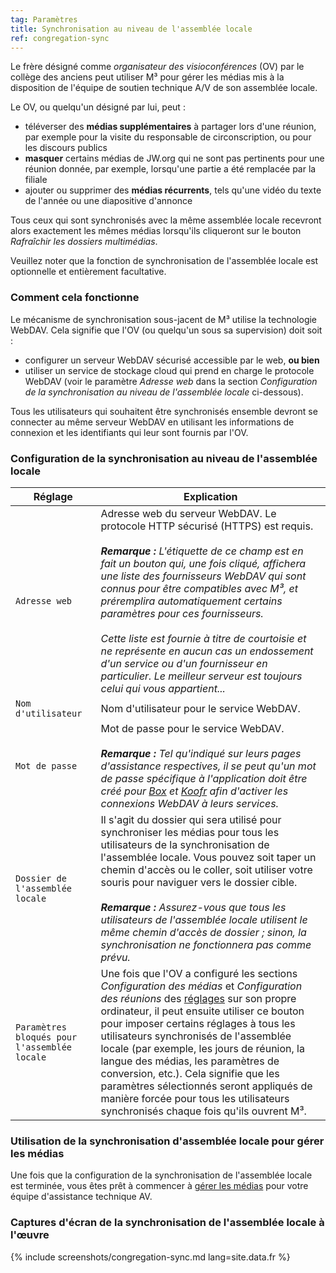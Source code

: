 ```yaml
---
tag: Paramètres
title: Synchronisation au niveau de l'assemblée locale
ref: congregation-sync
---
```


Le frère désigné comme *organisateur des visioconférences* (OV) par le collège des anciens peut utiliser M³ pour gérer les médias mis à la disposition de l'équipe de soutien technique A/V de son assemblée locale.

Le OV, ou quelqu'un désigné par lui, peut :

- téléverser des **médias supplémentaires** à partager lors d'une réunion, par exemple pour la visite du responsable de circonscription, ou pour les discours publics
- **masquer** certains médias de JW.org qui ne sont pas pertinents pour une réunion donnée, par exemple, lorsqu'une partie a été remplacée par la filiale
- ajouter ou supprimer des **médias récurrents**, tels qu'une vidéo du texte de l'année ou une diapositive d'annonce

Tous ceux qui sont synchronisés avec la même assemblée locale recevront alors exactement les mêmes médias lorsqu'ils cliqueront sur le bouton *Rafraîchir les dossiers multimédias*.

Veuillez noter que la fonction de synchronisation de l'assemblée locale est optionnelle et entièrement facultative.

### Comment cela fonctionne

Le mécanisme de synchronisation sous-jacent de M³ utilise la technologie WebDAV. Cela signifie que l'OV (ou quelqu'un sous sa supervision) doit soit :

- configurer un serveur WebDAV sécurisé accessible par le web, **ou bien**
- utiliser un service de stockage cloud qui prend en charge le protocole WebDAV (voir le paramètre *Adresse web* dans la section *Configuration de la synchronisation au niveau de l'assemblée locale* ci-dessous).

Tous les utilisateurs qui souhaitent être synchronisés ensemble devront se connecter au même serveur WebDAV en utilisant les informations de connexion et les identifiants qui leur sont fournis par l'OV.

### Configuration de la synchronisation au niveau de l'assemblée locale

| Réglage                                      | Explication                                                                                                                                                                                                                                                                                                                                                                                                                                                                                                                                                                                 |
| -------------------------------------------- | ------------------------------------------------------------------------------------------------------------------------------------------------------------------------------------------------------------------------------------------------------------------------------------------------------------------------------------------------------------------------------------------------------------------------------------------------------------------------------------------------------------------------------------------------------------------------------------------- |
| `Adresse web`                                | Adresse web du serveur WebDAV. Le protocole HTTP sécurisé (HTTPS) est requis. <br><br> ***Remarque :** L'étiquette de ce champ est en fait un bouton qui, une fois cliqué, affichera une liste des fournisseurs WebDAV qui sont connus pour être compatibles avec M³, et préremplira automatiquement certains paramètres pour ces fournisseurs. <br><br> Cette liste est fournie à titre de courtoisie et ne représente en aucun cas un endossement d'un service ou d'un fournisseur en particulier. Le meilleur serveur est toujours celui qui vous appartient...* |
| `Nom d'utilisateur`                          | Nom d'utilisateur pour le service WebDAV.                                                                                                                                                                                                                                                                                                                                                                                                                                                                                                                                                   |
| `Mot de passe`                               | Mot de passe pour le service WebDAV. <br><br> ***Remarque :** Tel qu'indiqué sur leurs pages d'assistance respectives, il se peut qu'un mot de passe spécifique à l'application doit être créé pour [Box](https://support.box.com/hc/en-us/articles/360043696414-WebDAV-with-Box) et [Koofr](https://koofr.eu/help/koofr_with_webdav/how-do-i-connect-a-service-to-koofr-through-webdav/) afin d'activer les connexions WebDAV à leurs services.*                                                                                                                               |
| `Dossier de l'assemblée locale`              | Il s'agit du dossier qui sera utilisé pour synchroniser les médias pour tous les utilisateurs de la synchronisation de l'assemblée locale. Vous pouvez soit taper un chemin d'accès ou le coller, soit utiliser votre souris pour naviguer vers le dossier cible. <br><br> ***Remarque :** Assurez-vous que tous les utilisateurs de l'assemblée locale utilisent le même chemin d'accès de dossier ; sinon, la synchronisation ne fonctionnera pas comme prévu.*                                                                                                               |
| `Paramètres bloqués pour l'assemblée locale` | Une fois que l'OV a configuré les sections *Configuration des médias* et *Configuration des réunions* des [réglages]({{page.lang}}/#configuration) sur son propre ordinateur, il peut ensuite utiliser ce bouton pour imposer certains réglages à tous les utilisateurs synchronisés de l'assemblée locale (par exemple, les jours de réunion, la langue des médias, les paramètres de conversion, etc.). Cela signifie que les paramètres sélectionnés seront appliqués de manière forcée pour tous les utilisateurs synchronisés chaque fois qu'ils ouvrent M³.                           |

### Utilisation de la synchronisation d'assemblée locale pour gérer les médias

Une fois que la configuration de la synchronisation de l'assemblée locale est terminée, vous êtes prêt à commencer à [gérer les médias]({{page.lang}}/#manage-media) pour votre équipe d'assistance technique AV.

### Captures d'écran de la synchronisation de l'assemblée locale à l'œuvre

{% include screenshots/congregation-sync.md lang=site.data.fr %}
